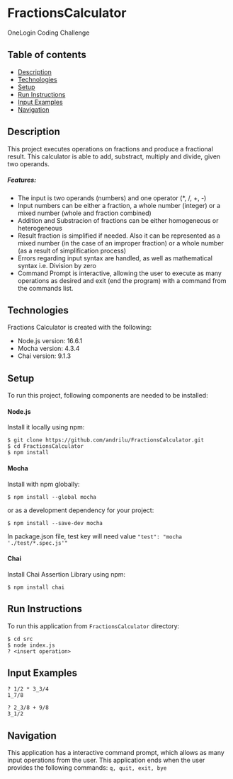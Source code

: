# FractionsCalculator
OneLogin Coding Challenge

## Table of contents
* [Description](#description)
* [Technologies](#technologies)
* [Setup](#setup)
* [Run Instructions](#run)
* [Input Examples](#examples)
* [Navigation](#navigation)

## Description
This project executes operations on fractions and produce a fractional result. This calculator is able to add, substract, multiply and divide, given two operands.
##### Features:
* The input is two operands (numbers) and one operator (*, /, +, -)
* Input numbers can be either a fraction, a whole number (integer) or a mixed number (whole and fraction combined)
* Addition and Substracion of fractions can be either homogeneous or heterogeneous
* Result fraction is simplified if needed. Also it can be represented as a mixed number (in the case of an improper fraction) or a whole number (as a result of simplification process)
* Errors regarding input syntax are handled, as well as mathematical syntax i.e. Division by zero
* Command Prompt is interactive, allowing the user to execute as many operations as desired and exit (end the program) with a command from the commands list.
	
## Technologies
Fractions Calculator is created with the following:
* Node.js version: 16.6.1
* Mocha version: 4.3.4
* Chai version: 9.1.3
	
## Setup
To run this project, following components are needed to be installed:

#### Node.js

Install it locally using npm:

```
$ git clone https://github.com/andrilu/FractionsCalculator.git
$ cd FractionsCalculator
$ npm install
```
#### Mocha

Install with npm globally:

```
$ npm install --global mocha
```
or as a development dependency for your project:

```
$ npm install --save-dev mocha
```

In package.json file, test key will need value `"test": "mocha './test/*.spec.js'"`

#### Chai

Install Chai Assertion Library using npm:

```
$ npm install chai
```

## Run Instructions
To run this application from `FractionsCalculator` directory:

```
$ cd src
$ node index.js
? <insert operation>
```

## Input Examples

```
? 1/2 * 3_3/4
1_7/8
```

```
? 2_3/8 + 9/8
3_1/2
```

## Navigation
This application has a interactive command prompt, which allows as many input operations from the user. This application ends when the user provides the following commands: `q, quit, exit, bye`